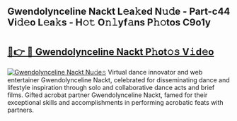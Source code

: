 ## Gwendolynceline Nackt L𝚎a𝚔ed N𝚞𝚍e - Part-c44 Vi𝚍𝚎o L𝚎a𝚔s - H𝚘𝚝 O𝚗𝚕yf𝚊ns P𝚑𝚘tos C9o1y

# <h2><a href="http://kf8741.oniu.top/?m=Gwendolynceline+Nackt">🔗👉 🔴 Gwendolynceline Nackt P𝚑ot𝚘𝚜 V𝚒d𝚎o</a></h2>

[![Gwendolynceline Nackt Nu𝚍e𝚜](https://i.imgur.com/0qMVB7G.gif)](http://kf8741.oniu.top/?m=Gwendolynceline+Nackt)
Virtual dance innovator and web entertainer Gwendolynceline Nackt, celebrated for disseminating dance and lifestyle inspiration through solo and collaborative dance acts and brief films. Gifted acrobat partner Gwendolynceline Nackt, famed for their exceptional skills and accomplishments in performing acrobatic feats with partners.  
